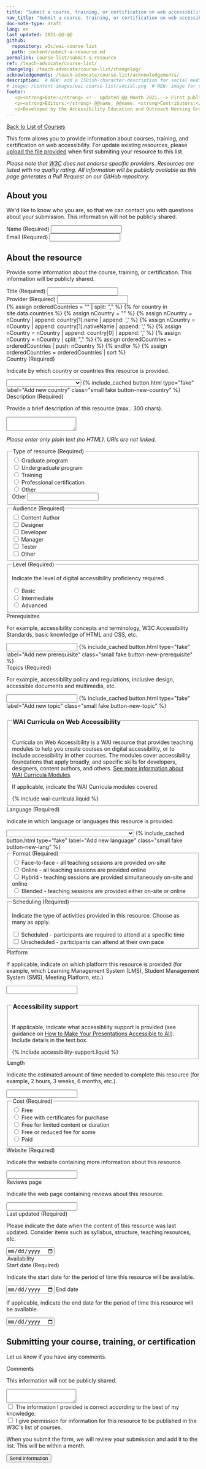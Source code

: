 ```yaml
---
title: "Submit a course, training, or certification on web accessibility"
nav_title: "Submit a course, training, or certification on web accessibility"
doc-note-type: draft
lang: en   
last_updated: 2021-@@-@@
github:
  repository: w3c/wai-course-list
  path: content/submit-a-resource.md
permalink: course-list/submit-a-resource
ref: /teach-advocate/course-list/
changelog: /teach-advocate/course-list/changelog/
acknowledgements: /teach-advocate/course-list/acknowledgements/
description:  # NEW: add a 150ish-character-description for social media   # translate the description
# image: /content-images/wai-course-list/social.png  # NEW: image for social media (leave commented out if we don't have a specific one for this reource)
footer: 
   <p><strong>Date:</strong> <!-- Updated @@ Month 2021.--> First published Month 20@@. CHANGELOG.</p>
   <p><strong>Editors:</strong> @@name, @@name. <strong>Contributors:</strong> @@name, @@name, and <a href="https://www.w3.org/groups/wg/eowg/participants">participants of the EOWG</a>. ACKNOWLEDGEMENTS lists contributors and credits.</p>
   <p>Developed by the Accessibility Education and Outreach Working Group (<a href="http://www.w3.org/WAI/EO/">EOWG</a>). Developed as part of the <a href="https://www.w3.org/WAI/about/projects/wai-coop/">WAI-CooP project</a>, co-funded by the European Commission.</p>
---
```


<div style="grid-column: 4 / span 4">

<style>
{% include css/styles.css %}
main > header { grid-column: 4 / span 4; }
</style>

<a href="../course-list">Back to List of Courses</a>
<p>
  This form allows you to provide information about courses, training, and certification on web accessibility. For update existing resources, please <a href="#">upload the file provided</a> when first submiting your resource to this list.

<p><em>Please note that <abbr title="World Wide Web Consortium">W3C</abbr> does not endorse specific providers. Resources are listed with no quality rating. All information will be publicly available as this page generates a Pull Request on our GitHub repository.</em></p> 

<form id="form-submit-a-course">

  <h2 id="about-you">About you</h2>
  <p>We'd like to know who you are, so that we can contact you with questions about your submission. This information will not be publicly shared.</p>

  <div class="field">
     <label for="submitter-name" class="label-input">Name (Required)</label>
     <input type="text" id="submitter-name" required>
   </div>
   <div class="field">
     <label for="submitter-email" class="label-input">Email (Required)</label>
     <input type="email" id="submitter-email" required>
  </div>

  <h2 id="the-resource">About the resource</h2>
  <p>Provide some information about the course, training, or certification. This information will be publicly shared.</p>

  <div class="field">
      <label for="course-name" class="label-input">Title (Required)</label>
      <input type="text" id="course-name" required>
  </div>
  <div class="field">
      <label for="course-provider" class="label-input">Provider (Required)</label>
      <input type="text" id="course-provider" required>
  </div>
{% assign orderedCountries = "" | split: "," %}
{% for country in site.data.countries %}
  {% assign nCountry = "" %}
  {% assign nCountry =  nCountry | append: country[1].name | append: ',' %} 
  {% assign nCountry =  nCountry | append: country[1].nativeName | append: ',' %} 
  {% assign nCountry =  nCountry | append: country[0] | append: ',' %} 
  {% assign nCountry =  nCountry | split: "," %}  
  {% assign orderedCountries = orderedCountries | push: nCountry %}
{% endfor %}
{% assign orderedCountries = orderedCountries | sort %}
  <div class="field" id="divSelectCountry">
      <label for="course-country" class="label-input">Country (Required)</label>
      <p class="expl">Indicate by which country or countries this resource is provided.</p>
      <select name="country" id="country" class="field-country select-form" required>
          <option value=""></option>
          {% for country in orderedCountries %}
              <option value="{{ country[3] }}">{{ country[0] }} ({{country[1]}})</option>
          {% endfor %}
      </select>
      {% include_cached button.html type="fake" label="Add new country" class="small fake button-new-country" %}
  </div>

  <div class="field">
      <label for="course-description" class="label-input">Description (Required)</label>
      <p class="expl">Provide a brief description of this resource (max.: 300 chars).</p>
      <textarea id="course-description" required></textarea>
      <p><em>Please enter only plain text (no HTML). URIs are not linked.</em></p>
  </div>

  <fieldset class="field" id="course-type">
    <legend class="label">Type of resource (Required)</legend>
    <div class="radio-field">
      <input type="radio" name="course-type" id="course-type-graduate" required>
      <label for="course-type-graduate">Graduate program</label>
    </div>
    <div class="radio-field">
      <input type="radio" name="course-type" id="course-type-undergraduate">
      <label for="course-type-undergraduate">Undergraduate program</label>
    </div>
    <div class="radio-field">
      <input type="radio" name="course-type" id="course-type-training">
      <label for="course-type-training">Training</label>
    </div>
    <div class="radio-field">
      <input type="radio" name="course-type" id="course-type-certification">
      <label for="course-type-certification">Professional certification</label>
    </div>
    <div class="radio-field">
      <input type="radio" name="course-type" id="course-type-other">
      <label for="course-type-other">Other</label>
    </div>  
    <div>
      <label for="course-new-type-course" class="visuallyhidden">Other</label>
      <input type="text" id="course-new-type-course">
    </div>
  </fieldset>

  <fieldset class="field" id="course-audience">
    <legend class="label">Audience (Required)</legend>
    <div class="radio-field">
      <input type="checkbox" name="course-audience" id="course-audience-content-author" value="course-audience-content-author">
      <label for="course-audience-content-author">Content Author</label>
    </div>
    <div class="radio-field">
      <input type="checkbox" name="course-audience" id="course-audience-designer" value="course-audience-designer">
      <label for="course-audience-designer">Designer</label>
    </div>
    <div class="radio-field">
      <input type="checkbox" name="course-audience" id="course-audience-developer" value="course-audience-developer">
      <label for="course-audience-developer">Developer</label>
    </div>
    <div class="radio-field">
      <input type="checkbox" name="course-audience" id="course-audience-manager" value="course-audience-manager">
      <label for="course-audience-manager">Manager</label>
    </div>
    <div class="radio-field">
      <input type="checkbox" name="course-audience" id="course-audience-tester" value="course-audience-tester">
      <label for="course-audience-tester">Tester</label>
    </div>
    <div class="radio-field">
      <input type="checkbox" name="course-audience" id="course-audience-other" value="course-audience-other">
      <label for="course-audience-other">Other</label>
    </div>
  </fieldset>

  <fieldset class="field" id="course-level">
    <legend class="label">Level (Required)</legend>
    <p class="expl">Indicate the level of digital accessibility proficiency required.</p>
    <div class="radio-field">
      <input type="radio" name="course-level" id="course-level-basic">
      <label for="course-level-basic">Basic</label>
    </div>
    <div class="radio-field">
      <input type="radio" name="course-level" id="course-level-intermediate">
      <label for="course-level-intermediate">Intermediate</label>
    </div>
    <div class="radio-field">
      <input type="radio" name="course-level" id="course-level-advanced">
      <label for="course-level-advanced">Advanced</label>
    </div>
  </fieldset>

  <div class="field" id="divInputPrerequisite">
      <label for="course-prerequisites" class="label-input">Prerequisites</label>
      <p class="expl">For example, accessibility concepts and terminology, W3C Accessibility Standards, basic knowledge of HTML and CSS, etc.</p>
      <input type="text" id="prerequisites1" class="field-prerequisite">
      {% include_cached button.html type="fake" label="Add new prerequisite" class="small fake button-new-prerequisite" %}
  </div>

  <div class="field" id="divInputTopic">
      <label for="course-topics" class="label-input" required>Topics (Required)</label>
      <p class="expl">For example, accessibility policy and regulations, inclusive design, accessible documents and multimedia, etc.</p>
      <input type="text" id="topics1" class="field-topic">
      {% include_cached button.html type="fake" label="Add new topic" class="small fake button-new-topic" %}
  </div>

  <fieldset id="course-wai-curricula">
    <legend><h3>WAI Curricula on Web Accessibility
    <!-- {% include resource-link.html label="Curricula on Web Accessibility" href="https://www.w3.org/WAI/curricula/" %} -->
    </h3></legend>
    <p class="expl">  
    Curricula on Web Accessibility is a WAI resource that provides teaching modules to help you create courses on digital accessibility, or to include accessibility in other courses. The modules cover accessibility foundations that apply broadly, and specific skills for developers, designers, content authors, and others. <a href="https://www.w3.org/WAI/curricula/">See more information about WAI Curricula Modules</a>.
    </p>
    <p class="expl">If applicable, indicate the WAI Curricula modules covered.</p>
      {% include wai-curricula.liquid %}
  </fieldset>

  <div class="field" id="divSelectLang">
      <label for="course-language" class="label-input">Language (Required)</label>
      <p class="expl">Indicate in which language or languages this resource is provided.</p>
      <select name="language" id="language1" class="field-language select-form" required> 
          <option value=""></option>
          {% for language in site.data.lang %}
              <option value="{{ language[0] }}">{{ language[1].name }} ({{language[1].nativeName }})</option>
          {% endfor %}
      </select>
      {% include_cached button.html type="fake" label="Add new language" class="small fake button-new-lang" %}
  </div>

  <fieldset class="field" id="course-format">
    <legend class="label">Format (Required)</legend>
    <div class="radio-field">
      <input type="radio" name="course-format" id="course-format-face-to-face">
      <label for="course-format-face-to-face">Face-to-face - all teaching sessions are provided on-site</label>
    </div>
    <div class="radio-field">
      <input type="radio" name="course-format" id="course-format-online" required>
      <label for="course-format-online">Online - all teaching sessions are provided online </label>
    </div>
    <div class="radio-field">
      <input type="radio" name="course-format" id="course-format-hybrid">
      <label for="course-format-hybrid">Hybrid - teaching sessions are provided simultaneously on-site and online</label>
    </div>
    <div class="radio-field">
      <input type="radio" name="course-format" id="course-format-blended">
      <label for="course-format-blended">Blended - teaching sessions are provided either on-site or online</label>
    </div>    
  </fieldset>

  <fieldset class="field" id="course-learning">
      <legend class="label">Scheduling (Required)</legend>
      <p class="expl">Indicate the type of activities provided in this resource. Choose as many as apply.</p>
      <div class="radio-field">
          <input type="checkbox" id="course-learning-scheduled" name="course-learning-scheduled" required>
          <label for="course-learning-scheduled">Scheduled - participants are required to attend at a specific time</label>
      </div>
      <div class="radio-field">
          <input type="checkbox" id="course-learning-not-scheduled" name="course-learning-not-scheduled">
          <label for="course-learning-not-scheduled">Unscheduled - participants can attend at their own pace</label>
      </div>
  </fieldset>

  <div class="field">
      <label for="course-platform" class="label-input">Platform</label>
      <p class="expl">If applicable, indicate on which platform this resource is provided (for example, which Learning Management System (LMS), Student Management System (SMS), Meeting Platform, etc.) </p>
      <input type="text" id="course-platform">
  </div>
  
  <fieldset id="course-accessibility-support">
    <legend><h3>Accessibility support</h3></legend>
    <p class="expl">If applicable, indicate what accessibility support is provided (see guidance on <a href="https://www.w3.org/WAI/teach-advocate/accessible-presentations/">How to Make Your Presentations Accessible to All</a>). Include details in the text box.</p>
    {% include accessibility-support.liquid %}
  </fieldset>

  <div class="field">
      <legend class="label">Length</legend>
      <p class="expl">Indicate the estimated amount of time needed to complete this resource (for example, 2 hours, 3 weeks, 6 months, etc.).</p>
      <input type="text" id="course-length">
  </div>

  <fieldset class="field" id="course-cost">
    <legend class="label">Cost (Required)</legend>
    <div class="radio-field">
      <input type="radio" name="course-cost" id="course-cost-free">
      <label for="course-cost-free">Free</label>
    </div> 
    <div class="radio-field">
      <input type="radio" name="course-cost" id="course-cost-free-certificates-for-purchase" required>
      <label for="course-cost-free-certificates-for-purchase">Free with certificates for purchase</label>
    </div>
    <div class="radio-field">
      <input type="radio" name="course-cost" id="course-cost-free-limited-time">
      <label for="course-cost-free-limited-time">Free for limited content or duration</label>
    </div>
    <div class="radio-field">
      <input type="radio" name="course-cost" id="course-cost-free-or-reduced-for-some">
      <label for="course-cost-free-or-reduced-for-some">Free or reduced fee for some</label>
    </div>
    <div class="radio-field">
      <input type="radio" name="course-cost" id="course-cost-paid">
      <label for="course-cost-paid">Paid</label>
    </div>  
  </fieldset>

  <div class="field">
      <label for="course-website" class="label-input">Website (Required)</label>
      <p class="expl">Indicate the website containing more information about this resource.</p>
      <input type="url" name="course-website" id="course-website" required>
  </div>

  <div class="field">
      <label for="course-reviews-page" class="label-input">Reviews page</label>
      <p class="expl">Indicate the web page containing reviews about this resource.</p>
      <input type="url" name="course-reviews-page" id="course-reviews-page">
  </div>
  <div class="field">
      <label for="course-content-update"  class="label-input">Last updated (Required)</label>
      <p class="expl">Please indicate the date when the content of this resource was last updated. Consider items such as syllabus, structure, teaching resources, etc.</p>
      <input type="date" id="course-content-update" required>
  </div>
  <div class="field" id="availability">
      <legend class="label">Availability</legend>
      <label for="course-availability-start-date" class="label-input">Start date (Required)</label>
      <p class="expl">Indicate the start date for the period of time this resource will be available.</p>
      <input type="date" id="course-availability-start-date" required>
      <label for="course-availability-end-date" class="label-input">End date</label>
      <p class="expl">If applicable, indicate the end date for the period of time this resource will be available.</p>      
      <input type="date" id="course-availability-end-date">
      <!-- this course is provided at any time, self-paced-->
  </div>
  <h2>Submitting your course, training, or certification</h2>
  <p>Let us know if you have any comments.</p>
  <div class="field">
    <label for="comments" class="label-input">Comments</label>
    <p class="expl">This information will not be publicly shared.</p>
    <textarea id="comments"></textarea>
  </div>
  <div class="field">
    <label><input type="checkbox" required> The information I provided is correct according to the best of my knowledge.</label>
  </div>
  <div class="field">  
    <label><input type="checkbox" required> I give permission for information for this resource to be published in the W3C's list of courses.</label>
  </div>
  <p>When you submit the form, we will review your submission and add it to the list. This will be within a month.</p>
  <div class="field">
    <button type="submit">Send information</button>
  </div>
</form>

<script>
{% include js/courses.js %}
</script>